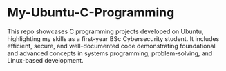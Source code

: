 # My-Ubuntu-C-Programming
This repo showcases C programming projects developed on Ubuntu, highlighting my skills as a first-year BSc Cybersecurity student. It includes efficient, secure, and well-documented code demonstrating foundational and advanced concepts in systems programming, problem-solving, and Linux-based development.
